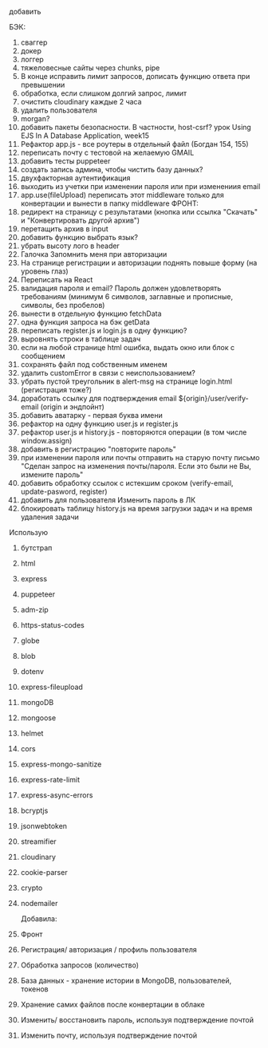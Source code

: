 добавить

БЭК:

1. сваггер
2. докер
3. логгер
4. тяжеловесные сайты через chunks, pipe
5. В конце исправить лимит запросов, дописать функцию ответа при превышении
6. обработка, если слишком долгий запрос, лимит
7. очистить cloudinary каждые 2 часа
8. удалить пользователя
9. morgan?
10. добавить пакеты безопасности. В частности, host-csrf? урок Using EJS In A Database Application, week15
11. Рефактор app.js - все роутеры в отдельный файл (Богдан 154, 155)
12. переписать почту с тестовой на желаемую GMAIL
13. добавить тесты puppeteer
14. создать запись админа, чтобы чистить базу данных?
15. двухфакторная аутентификация
16. выходить из учетки при изменении пароля или при изменениия email
17. app.use(fileUpload) переписать этот middleware только для конвертации и вынести в папку middleware
    ФРОНТ:
18. редирект на страницу с результатами (кнопка или ссылка "Скачать" и "Конвертировать другой архив")
19. перетащить архив в input
20. добавить функцию выбрать язык?
21. убрать высоту лого в header
22. Галочка Запомнить меня при авторизации
23. На странице регистрации и авторизации поднять повыше форму (на уровень глаз)
24. Переписать на React
25. валидация пароля и email? Пароль должен удовлетворять требованиям (минимум 6 символов, заглавные и прописные, символы, без пробелов)
26. вынести в отдельную функцию fetchData
27. одна функция запроса на бэк getData
28. переписать register.js и login.js в одну функцию?
29. выровнять строки в таблице задач
30. если на любой странице html ошибка, выдать окно или блок с сообщением
31. сохранять файл под собственным именем
32. удалить customError в связи с неиспользованием?
33. убрать пустой треугольник в alert-msg на странице login.html (регистрация тоже?)
34. доработать ссылку для подтверждения email ${origin}/user/verify-email (origin и эндпойнт)
35. добавить аватарку - первая буква имени
36. рефактор на одну функцию user.js и register.js
37. рефактор user.js и history.js - повторяются операции (в том числе window.assign)
38. добавить в регистрацию "повторите пароль"
39. при изменении пароля или почты отправить на старую почту письмо "Сделан запрос на изменения почты/пароля. Если это были не Вы, измените пароль"
40. добавить обработку ссылок с истекшим сроком (verify-email, update-pasword, register)
41. добавить для пользователя Изменить пароль в ЛК
42. блокировать таблицу history.js на время загрузки задач и на время удаления задачи

Использую

1. бутстрап
2. html
3. express
4. puppeteer
5. adm-zip
6. https-status-codes
7. globe
8. blob
9. dotenv
10. express-fileupload
11. mongoDB
12. mongoose
13. helmet
14. cors
15. express-mongo-sanitize
16. express-rate-limit
17. express-async-errors
18. bcryptjs
19. jsonwebtoken
20. streamifier
21. cloudinary
22. cookie-parser
23. crypto
24. nodemailer

    Добавила:

25. Фронт
26. Регистрация/ авторизация / профиль пользователя
27. Обработка запросов (количество)
28. База данных - хранение истории в MongoDB, пользователей, токенов
29. Хранение самих файлов после конвертации в облаке
30. Изменить/ восстановить пароль, используя подтверждение почтой
31. Изменить почту, используя подтверждение почтой
